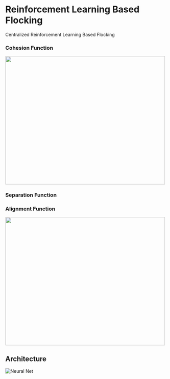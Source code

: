 # Reinforcement Learning Based Flocking
Centralized Reinforcement Learning Based Flocking


### Cohesion Function
<div style="display: flex;">
  <img src="https://github.com/user-attachments/assets/65963f25-e4e0-472a-9f10-8aa24e252142" width="500" height="400" />
</div>


### Separation Function


### Alignment Function
<div style="display: flex;">
  <img src="https://github.com/user-attachments/assets/6dcd4b2d-7a80-4c97-8de7-ce0826914ef1" width="500" height="400" />
</div>



## Architecture
![Neural Net](https://github.com/user-attachments/assets/25fd4d5f-ccd3-4e45-a8a6-2a5eef10627f)
